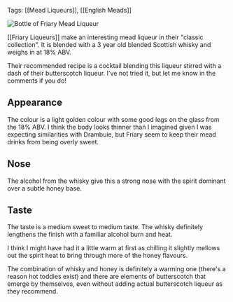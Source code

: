 Tags: [[Mead Liqueurs]], [[English Meads]]

![Bottle of Friary Mead Liqueur](https://cdn.shopify.com/s/files/1/0927/4856/products/Friary-Liqueurs-Whisky-Mead.jpg?v=1437393948)

[[Friary Liqueurs]] make an interesting mead liqueur in their "classic collection". It is blended with a 3 year old blended Scottish whisky and weighs in at 18% ABV.

Their recommended recipe is a cocktail blending this liqueur stirred
with a dash of their butterscotch liqueur. I've not tried it, but let
me know in the comments if you do!

## Appearance

The colour is a light golden colour with some good legs on the glass
from the 18% ABV. I think the body looks thinner than I imagined given I was expecting similarities with Drambuie, but Friary seem to keep their mead drinks from being overly sweet.

## Nose

The alcohol from the whisky give this a strong nose with the spirit
dominant over a subtle honey base.

## Taste

The taste is a medium sweet to medium taste. The whisky definitely
lengthens the finish with a familiar alcohol burn and heat.

I think I might have had it a little warm at first as chilling it
slightly mellows out the spirit heat to bring through more of the
honey flavours.

The combination of whisky and honey is definitely a warming one
(there's a reason hot toddies exist) and there are elements of
butterscotch that emerge by themselves, even without adding actual
butterscotch liqueur as they recommend.
